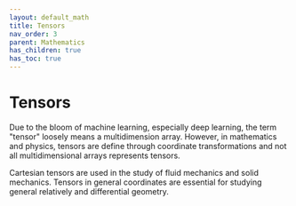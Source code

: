 ```yaml
---
layout: default_math
title: Tensors
nav_order: 3
parent: Mathematics
has_children: true
has_toc: true
---
```


# Tensors

Due to the bloom of machine learning, especially deep learning, the term "tensor"
loosely means a multidimension array. However, in mathematics and physics,
tensors are define through coordinate transformations and not all multidimensional
arrays represents tensors.

Cartesian tensors are used in the study of fluid mechanics and solid mechanics.
Tensors in general coordinates are essential for studying general relatively and
differential geometry.
